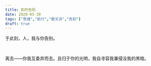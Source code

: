 ```yaml
---
title: 影的告别
date: 2020-05-30
tags: ["思绪","前行","散文诗","告别"]
draft: true
---
```


于此刻，人，我与你告别。

<!--more-->
<br>

离去——你我互委弃而去。且归于你的光明，我自寻容我兼侵没我的黑暗。
